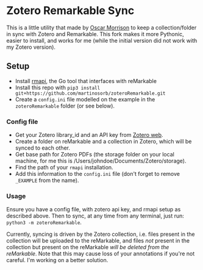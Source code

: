 # Zotero Remarkable Sync

This is a little utility that made by [Oscar Morrison](https://github.com/oscarmorrison/zoteroRemarkable) to keep a collection/folder in sync with Zotero and Remarkable. This fork makes it more Pythonic, easier to install, and works for me (while the initial version did not work with my Zotero version).

## Setup
 - Install [rmapi](https://github.com/juruen/rmapi), the Go tool that interfaces with reMarkable
 - Install this repo with `pip3 install git+https://github.com/martinosorb/zoteroRemarkable.git`
 - Create a `config.ini` file modelled on the example in the `zoteroRemarkable` folder (or see below).

### Config file
- Get your Zotero library_id and an API key from [Zotero web](https://www.zotero.org/settings/keys).
- Create a folder on reMarkable and a collection in Zotero, which will be synced to each other.
- Get base path for Zotero PDFs (the storage folder on your local machine, for me this is /Users/johndoe/Documents/Zotero/storage).
- Find the path of your `rmapi` installation.
- Add this information to the `config.ini` file (don't forget to remove `_EXAMPLE` from the name).

### Usage
Ensure you have a config file, with zotero api key, and rmapi setup as described above. Then to sync, at any time from any terminal, just run: `python3 -m zoteroRemarkable`.

Currently, syncing is driven by the Zotero collection, i.e. files present in the collection will be uploaded to the reMarkable, and files _not_ present in the collection but present on the reMarkable _will be deleted from the reMarkable_. Note that this may cause loss of your annotations if you're not careful. I'm working on a better solution.
